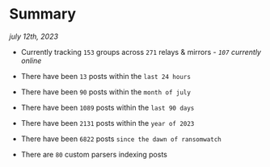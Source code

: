 
# Summary
_july 12th, 2023_

- Currently tracking `153` groups across `271` relays & mirrors - _`107` currently online_

- There have been `13` posts within the `last 24 hours`

- There have been `90` posts within the `month of july`

- There have been `1089` posts within the `last 90 days`

- There have been `2131` posts within the `year of 2023`

- There have been `6822` posts `since the dawn of ransomwatch`

- There are `80` custom parsers indexing posts
